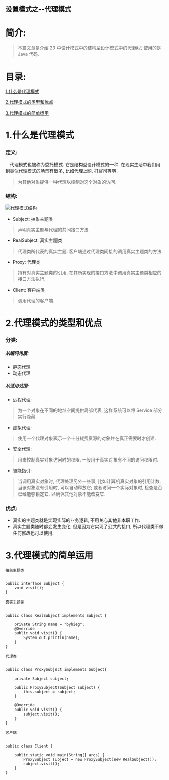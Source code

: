 设置模式之--代理模式
-------------

# 简介:
> 本篇文章是介绍 23 中设计模式中的结构型设计模式中的`代理模式`.使用的是 Java 代码.

# 目录:
[1.什么是代理模式](#1)

[2.代理模式的类型和优点](#2)

[3.代理模式的简单运用](#3)


# <span id = "1">**1.什么是代理模式**</span>
### 定义:
&ensp;&ensp;代理模式也被称为委托模式. 它是结构型设计模式的一种. 在现实生活中我们用到类似代理模式的场景有很多, 比如代理上网, 打官司等等.
> 为其他对象提供一种代理以控制对这个对象的访问.

### 结构:

![代理模式结构](http://ww1.sinaimg.cn/large/006rMFVegy1fdpnfxbh3oj30j60ayglq.jpg)

- Subject: 抽象主题类
> 声明真实主题与代理的共同接口方法.

- RealSubject: 真实主题类
> 代理类所代表的真实主题. 客户端通过代理类间接的调用真实主题类的方法.

- Proxy: 代理类
> 持有对真实主题类的引用, 在其所实现的接口方法中调用真实主题类相应的接口方法执行.

- Client: 客户端类
> 调用代理的客户端.

# <span id = "2">**2.代理模式的类型和优点**</span>

### 分类:

##### 从编码角度:
- 静态代理
- 动态代理

##### 从适用范围:
- 远程代理:
> 为一个对象在不同的地址空间提供局部代表, 这样系统可以将 Service 部分实行隐藏.

- 虚拟代理:
> 使用一个代理对象表示一个十分耗费资源的对象并在真正需要时才创建.

- 安全代理:
> 用来控制真实对象访问时的权限. 一般用于真实对象有不同的访问权限时.

- 智能指引:
> 当调用真实对象时, 代理处理另外一些事, 比如计算机真实对象的引用计数, 当该对象没有引用时, 可以自动释放它; 或者访问一个实际对象时, 检查是否已经能够锁定它, 以确保其他对象不能改变它.

### 优点:

- 真实的主题类就是实现实际的业务逻辑, 不用关心其他非本职工作.
- 真实主题类随时都会发生变化; 但是因为它实现了公共的接口, 所以代理类不做任何修改也可以使用.



# <span id = "3">**3.代理模式的简单运用**</span>

`抽象主题类`
```

public interface Subject {
    void visit();
}

```

`真实主题类`
```

public class RealSubject implements Subject {

    private String name = "byhieg";
    @Override
    public void visit() {
        System.out.println(name);
    }
}

```

`代理类`
```

public class ProxySubject implements Subject{

    private Subject subject;

    public ProxySubject(Subject subject) {
        this.subject = subject;
    }

    @Override
    public void visit() {
        subject.visit();
    }
}

```

`客户端`
```

public class Client {

    public static void main(String[] args) {
        ProxySubject subject = new ProxySubject(new RealSubject());
        subject.visit();
    }
}

```